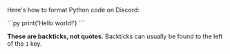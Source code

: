 Here's how to format Python code on Discord:

\```py
print('Hello world!')
\```

**These are backticks, not quotes.** Backticks can usually be found to the left of the `1` key.  
